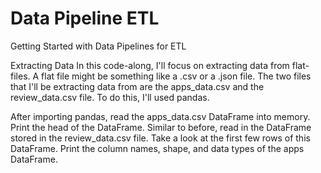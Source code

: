 # Data Pipeline ETL
Getting Started with Data Pipelines for ETL


Extracting Data
In this code-along, I'll focus on extracting data from flat-files. A flat file might be something like a .csv or a .json file. The two files that I'll be extracting data from are the apps_data.csv and the review_data.csv file. To do this, I'll used pandas. 

After importing pandas, read the apps_data.csv DataFrame into memory. Print the head of the DataFrame.
Similar to before, read in the DataFrame stored in the review_data.csv file. Take a look at the first few rows of this DataFrame.
Print the column names, shape, and data types of the apps DataFrame.
